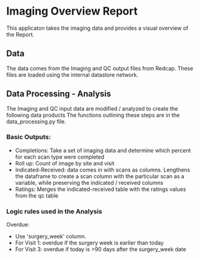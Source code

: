 # Imaging Overview Report
This applicaton takes the imaging data and provides a visual overview of the Report.  

## Data
The data comes from the Imaging and QC output files from Redcap. These files are loaded using the internal datastore network.

## Data Processing - Analysis
The Imaging and QC input data are modified / analyzed to create the following data products The functions outlining these steps are in the data_processing.py file.

### Basic Outputs:
- Completions: Take a set of imaging data and determine which percent for each scan type were completed
- Roll up: Count of image by site and visit
- Indicated-Received: data comes in with scans as columns. Lengthens the dataframe to create a scan column with the particular scan as a variable, while preserving the indicated / received columns
- Ratings: Merges the indicated-received table with the ratings values from the qc table

### Logic rules used in the Analysis
Overdue:
- Use 'surgery_week' column.
- For Visit 1: overdue if the surgery week is earlier than today
- For Visit 3: overdue if today is >90 days after the surgery_week date
